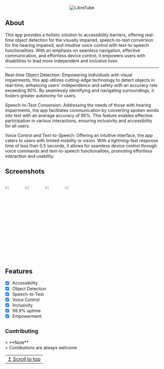 <div align="center">
  <img src="https://github.com/akashs056/Photos/blob/main/assistEasebanner.png" width="auto" height="auto" alt="LibreTube">

</div>
<h2 align="left">
About
</h2>
This app provides a holistic solution to accessibility barriers, offering real-time object detection for the visually impaired, speech-to-text conversion for the hearing impaired, and intuitive voice control with text-to-speech functionalities. With an emphasis on seamless navigation, effective communication, and effortless device control, it empowers users with disabilities to lead more independent and inclusive lives.
<hr>

Real-time Object Detection: Empowering individuals with visual impairments, this app utilizes cutting-edge technology to detect objects in real-time, enhancing users' independence and safety with an accuracy rate exceeding 90%. By seamlessly identifying and navigating surroundings, it fosters greater autonomy for users.

Speech-to-Text Conversion: Addressing the needs of those with hearing impairments, the app facilitates communication by converting spoken words into text with an average accuracy of 95%. This feature enables effective participation in various interactions, ensuring inclusivity and accessibility for all users.

Voice Control and Text-to-Speech: Offering an intuitive interface, the app caters to users with limited mobility or vision. With a lightning-fast response time of less than 0.5 seconds, it allows for seamless device control through voice commands and text-to-speech functionalities, promoting effortless interaction and usability.
<h2 align="left">
Screenshots
</h2>

<div style="width:100%; display:flex; justify-content:space-between;">

[<img src="https://github.com/akashs056/Photos/blob/main/assistEase1.jpg" width=20% alt="Home">](fastlane/metadata/android/en-US/images/phoneScreenshots/Screenshot_1.png)
[<img src="https://github.com/akashs056/Photos/blob/main/assistEase2.jpg" width=20% alt="Home">](fastlane/metadata/android/en-US/images/phoneScreenshots/Screenshot_2.png)
[<img src="https://github.com/akashs056/Photos/blob/main/assistEase3.jpg" width=20% alt="Subscriptions">](fastlane/metadata/android/en-US/images/phoneScreenshots/Screenshot_3.png)
[<img src="https://github.com/akashs056/Photos/blob/main/assistEase4.jpg" width=20% alt="Library">](fastlane/metadata/android/en-US/images/phoneScreenshots/Screenshot_4.png)

</div>

<h2 align="left">
Features
</h2>

- [x] Accessibility
- [x] Object Detection
- [x] Speech-to-Text
- [x] Voice Control
- [x] Inclusivity
- [x] 99.9% uptime
- [x] Empowerment
<h2 align="left">
<sub>

Contributing
</h2>
> **Note** <br>
> Contibutions are always welcome


<table><td>
<a href="#start-of-content">↥ Scroll to top</a>
</td></table>
</div>
